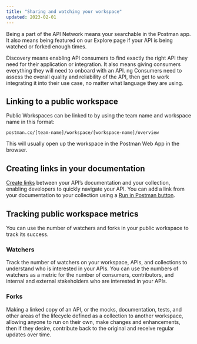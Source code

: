 ```yaml
---
title: "Sharing and watching your workspace"
updated: 2023-02-01
---
```



Being a part of the API Network means your searchable in the Postman app.
It also means being featured on our Explore page if your API is being watched or forked enough times.

Discovery means enabling API consumers to find exactly the right API they need for their application or integration.
It also means giving consumers everything they will need to onboard with an API. ng Consumers need to assess the overall quality and reliability of the API, then get to work integrating it into their use case, no matter what language they are using.

## Linking to a public workspace

Public Workspaces can be linked to by using the team name and workspace name in this format:

`postman.co/[team-name]/workspace/[workspace-name]/overview`

This will usually open up the workspace in the Postman Web App in the browser.

## Creating links in your documentation

[Create links](/docs/publishing-your-api/authoring-your-documentation/#adding-links) between your API’s documentation and your collection, enabling developers to quickly navigate your API. You can add a link from your documentation to your collection using a [Run in Postman button](/docs/publishing-your-api/run-in-postman/introduction-run-button/).

## Tracking public workspace metrics

You can use the number of watchers and forks in your public workspace to track its success.

### Watchers

Track the number of watchers on your workspace, APIs, and collections to understand who is interested in your APIs. You can use the numbers of watchers as a metric for the number of consumers, contributors, and internal and external stakeholders who are interested in your APIs.

### Forks

Making a linked copy of an API, or the mocks, documentation, tests, and other areas of the lifecycle defined as a collection to another workspace, allowing anyone to run on their own, make changes and enhancements, then if they desire, contribute back to the original and receive regular updates over time.
